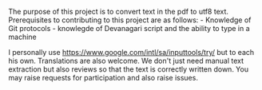 The purpose of this project is to convert text in the pdf to utf8 text.
Prerequisites to contributing to this project are as follows:
    - Knowledge of Git protocols
    - knowlegde of Devanagari script and the ability to type in a machine

I personally use https://www.google.com/intl/sa/inputtools/try/ but to each his own. Translations are also welcome. We don't just need manual text extraction but also reviews so that the text is correctly written down. You may raise requests for participation and also raise issues.
